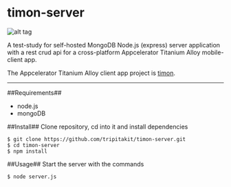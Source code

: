 timon-server
===

![alt tag](http://www.nationalgeographic.it/images/2010/03/22/131940827-media-409e5990-3b7a-4859-b262-b7ec7f86f724.jpg)


A test-study for self-hosted MongoDB Node.js (express) server application with a rest crud api
for a cross-platform Appcelerator Titanium Alloy mobile-client app.

The Appcelerator Titanium Alloy client app project is [timon](https://github.com/tripitakit/timon).

---

##Requirements##
- node.js
- mongoDB

##Install##
Clone repository, cd into it and install dependencies
~~~
$ git clone https://github.com/tripitakit/timon-server.git
$ cd timon-server
$ npm install
~~~

##Usage##
Start the server with the commands
~~~
$ node server.js
~~~
